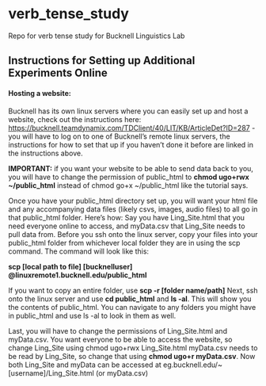 # verb_tense_study
Repo for verb tense study for Bucknell Linguistics Lab


## Instructions for Setting up Additional Experiments Online

#### Hosting a website:
Bucknell has its own linux servers where you can easily set up and host a website, check out the instructions here: https://bucknell.teamdynamix.com/TDClient/40/LIT/KB/ArticleDet?ID=287 - you will have to log on to one of Bucknell’s remote linux servers, the instructions for how to set that up if you haven’t done it before are linked in the instructions above.

**IMPORTANT:**  if you want your website to be able to send data back to you, you will have to change the permission of public_html to **chmod ugo+rwx ~/public_html** instead of chmod go+x ~/public_html like the tutorial says.


Once you have your public_html directory set up, you will want your html file and any accompanying data files (likely csvs, images, audio files) to all go in that public_html folder. Here’s how: Say you have Ling_Site.html that you need everyone online to access, and myData.csv that Ling_Site needs to pull data from. Before you ssh onto the linux server, copy your files into your public_html folder from whichever local folder they are in using the scp command. The command will look like this:

**scp [local path to file] [bucknelluser] @linuxremote1.bucknell.edu/public_html**
	
If you want to copy an entire folder, use **scp -r [folder name/path]**
Next, ssh onto the linux server and use **cd public_html** and **ls -al**. This will show you the contents of public_html. You can navigate to any folders you might have in public_html and use ls -al to look in them as well.

Last, you will have to change the permissions of Ling_Site.html and myData.csv. You want everyone to be able to access the website, so change Ling_Site using chmod ugo+rwx Ling_Site.html myData.csv needs to be read by Ling_Site, so change that using **chmod ugo+r myData.csv**.
Now both Ling_Site and myData can be accessed at eg.bucknell.edu/~[username]/Ling_Site.html (or myData.csv)
